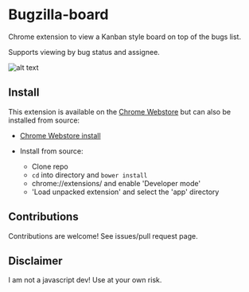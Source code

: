 # Bugzilla-board
Chrome extension to view a Kanban style board on top of the bugs list.

Supports viewing by bug status and assignee.

![alt text](https://raw.githubusercontent.com/bendl/bugzilla-board/master/doc/screenshot.JPG "Logo Title Text 1")

## Install
This extension is available on the [Chrome Webstore](https://chrome.google.com/webstore/detail/bugzilla-board/jpiplomcgdmmogaegkdidngmkpgjomco) but can also be installed from source:
* [Chrome Webstore install](https://chrome.google.com/webstore/detail/bugzilla-board/jpiplomcgdmmogaegkdidngmkpgjomco)

* Install from source:
  * Clone repo
  * `cd` into directory and `bower install`
  * chrome://extensions/ and enable 'Developer mode'
  * 'Load unpacked extension' and select the 'app' directory

## Contributions
Contributions are welcome! See issues/pull request page.

## Disclaimer
I am not a javascript dev! Use at your own risk.